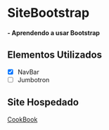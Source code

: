 # SiteBootstrap
#### - Aprendendo a usar Bootstrap

## Elementos Utilizados
- [x] NavBar
- [ ] Jumbotron

## Site Hospedado
[CookBook](http://cookthebook.000webhostapp.com/)
